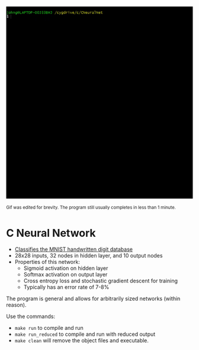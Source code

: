 ![Demo](https://github.com/jagprog5/CNeuralNet/blob/master/_demo.gif)

<sup>Gif was edited for brevity. The program still usually completes in less than 1 minute.</sup>

# C Neural Network

* [Classifies the MNIST handwritten digit database](http://yann.lecun.com/exdb/mnist/)
* 28x28 inputs, 32 nodes in hidden layer, and 10 output nodes
* Properties of this network:
  * Sigmoid activation on hidden layer
  * Softmax activation on output layer
  * Cross entropy loss and stochastic gradient descent for training
  * Typically has an error rate of 7-8%

The program is general and allows for arbitrarily sized networks (within reason).

Use the commands:
* `make run` to compile and run
* `make run_reduced` to compile and run with reduced output
* `make clean` will remove the object files and executable.
